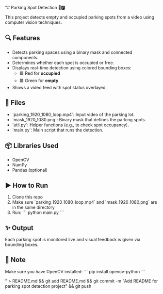 "# Parking Spot Detection 🚗🅿️

This project detects empty and occupied parking spots from a video using computer vision techniques.

## 🔍 Features
- Detects parking spaces using a binary mask and connected components.
- Determines whether each spot is occupied or free.
- Displays real-time detection using colored bounding boxes:
  - 🟥 Red for **occupied**
  - 🟩 Green for **empty**
- Shows a video feed with spot status overlayed.

## 📁 Files
- \`parking_1920_1080_loop.mp4\`: Input video of the parking lot.
- \`mask_1920_1080.png\`: Binary mask that defines the parking spots.
- \`util.py\`: Helper functions (e.g., to check spot occupancy).
- \`main.py\`: Main script that runs the detection.

## 📦 Libraries Used
- OpenCV
- NumPy
- Pandas (optional)

## ▶️ How to Run
1. Clone this repo
2. Make sure \`parking_1920_1080_loop.mp4\` and \`mask_1920_1080.png\` are in the same directory
3. Run:
   \`\`\`
   python main.py
   \`\`\`

## ✨ Output
Each parking spot is monitored live and visual feedback is given via bounding boxes.

## 📌 Note
Make sure you have OpenCV installed:
\`\`\`
pip install opencv-python
\`\`\`

" > README.md && git add README.md && git commit -m "Add README for parking spot detection project" && git push
